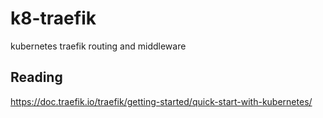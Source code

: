 # k8-traefik
kubernetes traefik routing and middleware

## Reading
https://doc.traefik.io/traefik/getting-started/quick-start-with-kubernetes/

